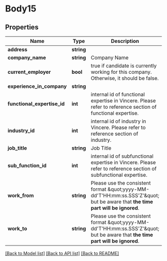 # Body15

## Properties
Name | Type | Description | Notes
------------ | ------------- | ------------- | -------------
**address** | **string** |  | [optional] 
**company_name** | **string** | Company Name | [optional] 
**current_employer** | **bool** | true if candidate is currently working for this company. Otherwise, it should be false. | [optional] 
**experience_in_company** | **string** |  | [optional] 
**functional_expertise_id** | **int** | internal id of functional expertise in Vincere. Please refer to reference section of functional expertise. | [optional] 
**industry_id** | **int** | internal id of industry in Vincere. Please refer to reference section of industry. | [optional] 
**job_title** | **string** | Job Title | [optional] 
**sub_function_id** | **int** | internal id of subfunctional expertise in Vincere. Please refer to reference section of subfunctional expertise. | [optional] 
**work_from** | **string** | Please use the consistent format \&quot;yyyy-MM-dd&#x27;T&#x27;HH:mm:ss.SSS&#x27;Z&#x27;\&quot; but be aware that **the time part will be ignored**. | [optional] 
**work_to** | **string** | Please use the consistent format \&quot;yyyy-MM-dd&#x27;T&#x27;HH:mm:ss.SSS&#x27;Z&#x27;\&quot; but be aware that **the time part will be ignored**. | [optional] 

[[Back to Model list]](../../README.md#documentation-for-models) [[Back to API list]](../../README.md#documentation-for-api-endpoints) [[Back to README]](../../README.md)

